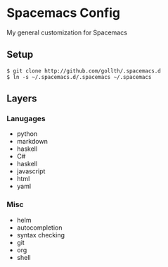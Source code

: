 # Spacemacs Config
My general customization for Spacemacs

## Setup
```
$ git clone http://github.com/gollth/.spacemacs.d
$ ln -s ~/.spacemacs.d/.spacemacs ~/.spacemacs
```

## Layers

### Lanugages
- python
- markdown
- haskell
- C#
- haskell
- javascript
- html
- yaml
    

### Misc
- helm
- autocompletion
- syntax checking
- git
- org
- shell
